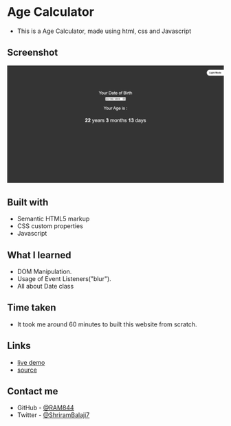 # Age Calculator

- This is a Age Calculator, made using html, css and Javascript



## Screenshot

![screenshot](./screenshot.jpeg)


## Built with

- Semantic HTML5 markup
- CSS custom properties
- Javascript


## What I learned
- DOM Manipulation.
- Usage of Event Listeners("blur").
- All about Date class

## Time taken
- It took me around 60 minutes to built this website from scratch.

## Links
- [live demo]()
- [source]()


## Contact me
- GitHub - [@RAM844](https://github.com/RAM844)
- Twitter - [@ShriramBalaji7](https://www.twitter.com/ShriramBalaji7)